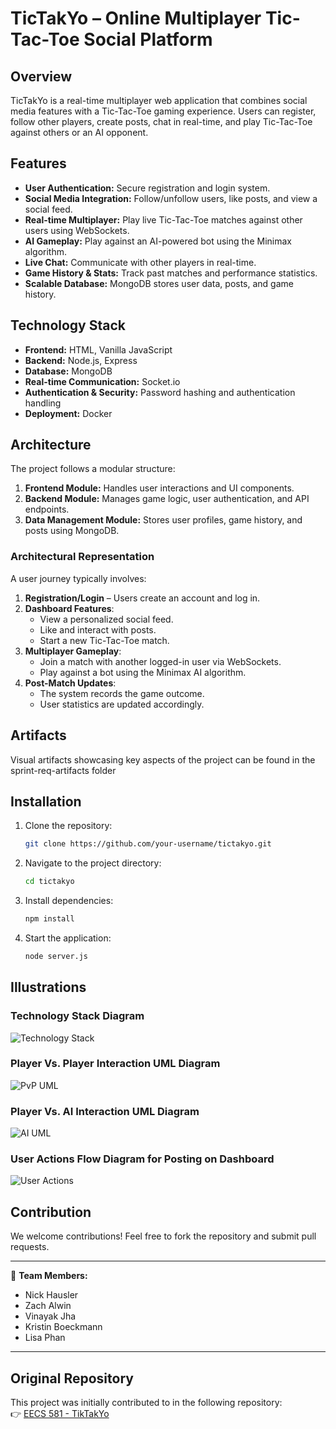# TicTakYo – Online Multiplayer Tic-Tac-Toe Social Platform

## Overview

TicTakYo is a real-time multiplayer web application that combines social media features with a Tic-Tac-Toe gaming experience. Users can register, follow other players, create posts, chat in real-time, and play Tic-Tac-Toe against others or an AI opponent.

## Features

- **User Authentication:** Secure registration and login system.
- **Social Media Integration:** Follow/unfollow users, like posts, and view a social feed.
- **Real-time Multiplayer:** Play live Tic-Tac-Toe matches against other users using WebSockets.
- **AI Gameplay:** Play against an AI-powered bot using the Minimax algorithm.
- **Live Chat:** Communicate with other players in real-time.
- **Game History & Stats:** Track past matches and performance statistics.
- **Scalable Database:** MongoDB stores user data, posts, and game history.

## Technology Stack

- **Frontend:** HTML, Vanilla JavaScript
- **Backend:** Node.js, Express
- **Database:** MongoDB
- **Real-time Communication:** Socket.io
- **Authentication & Security:** Password hashing and authentication handling
- **Deployment:** Docker

## Architecture

The project follows a modular structure:

1. **Frontend Module:** Handles user interactions and UI components.
2. **Backend Module:** Manages game logic, user authentication, and API endpoints.
3. **Data Management Module:** Stores user profiles, game history, and posts using MongoDB.

### Architectural Representation

A user journey typically involves:
1. **Registration/Login** – Users create an account and log in.
2. **Dashboard Features**:
   - View a personalized social feed.
   - Like and interact with posts.
   - Start a new Tic-Tac-Toe match.
3. **Multiplayer Gameplay**:
   - Join a match with another logged-in user via WebSockets.
   - Play against a bot using the Minimax AI algorithm.
4. **Post-Match Updates**:
   - The system records the game outcome.
   - User statistics are updated accordingly.
  
## Artifacts
Visual artifacts showcasing key aspects of the project can be found in the sprint-req-artifacts folder

## Installation

1. Clone the repository:
   ```sh
   git clone https://github.com/your-username/tictakyo.git
   ```
2. Navigate to the project directory:
   ```sh
   cd tictakyo
   ```
3. Install dependencies:
   ```sh
   npm install
   ```
4. Start the application:
   ```sh
   node server.js
   ```

## Illustrations

### Technology Stack Diagram
![Technology Stack](images/tech-stack.png)

### Player Vs. Player Interaction UML Diagram
![PvP UML](images/pvp-uml.png)

### Player Vs. AI Interaction UML Diagram
![AI UML](images/ai-uml.png)

### User Actions Flow Diagram for Posting on Dashboard
![User Actions](images/user-flow.png)

## Contribution

We welcome contributions! Feel free to fork the repository and submit pull requests.

---

📌 **Team Members:**
- Nick Hausler
- Zach Alwin
- Vinayak Jha
- Kristin Boeckmann
- Lisa Phan

---

## Original Repository
This project was initially contributed to in the following repository:  
👉 [EECS 581 - TikTakYo](https://github.com/realVinayak/EECS581-TikTakYo)
